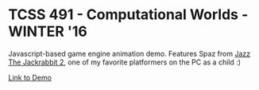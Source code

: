 # TCSS 491 - Computational Worlds - WINTER '16
Javascript-based game engine animation demo. Features Spaz from [Jazz The Jackrabbit 2](https://en.wikipedia.org/wiki/Jazz_Jackrabbit_2), one of my favorite platformers on the PC as a child :)

[Link to Demo](https://ddh.github.io/javascript-game-engine-demo/)
